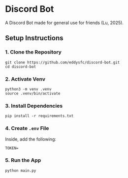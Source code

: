 # Discord Bot

A Discord Bot made for general use for friends (Lu, 2025).

## Setup Instructions

### 1. Clone the Repository
```
git clone https://github.com/eddysfc/discord-bot.git
cd discord-bot
```

### 2. Activate Venv
```
python3 -m venv .venv
source .venv/bin/activate
```

### 3. Install Dependencies
```
pip install -r requirements.txt
```

### 4. Create `.env` File
Inside, add the following:
```
TOKEN=
```

### 5. Run the App
```
python main.py
```